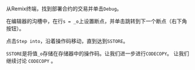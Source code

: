 从Remix终端，找到部署合约的交易并单击`Debug`。

在编辑器的沟槽中，在行`s = _o`上设置断点，并单击跳转到下一个断点（右下角按钮）。

点击`Step into`，沿着操作码移动，直到达到`SSTORE`。

`SSTORE`是将值`_o`存储在存储器中的操作码。让我们进一步进行`CODECOPY`。 让我们继续讨论 `CODECOPY` 。
